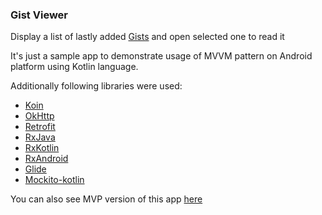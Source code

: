 ### Gist Viewer
Display a list of lastly added [Gists](https://gist.github.com/discover) and open selected one to read it

It's just a sample app to demonstrate usage of MVVM pattern on Android platform using Kotlin language.

Additionally following libraries were used:
- [Koin](https://github.com/InsertKoinIO/koin)
- [OkHttp](https://github.com/square/okhttp)
- [Retrofit](https://github.com/square/retrofit)
- [RxJava](https://github.com/ReactiveX/RxJava)
- [RxKotlin](https://github.com/ReactiveX/RxKotlin)
- [RxAndroid](https://github.com/ReactiveX/RxAndroid)
- [Glide](https://github.com/bumptech/glide)
- [Mockito-kotlin](https://github.com/nhaarman/mockito-kotlin)

You can also see MVP version of this app [here](https://github.com/demba003/GistViewer)